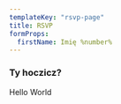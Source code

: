 ```yaml
---
templateKey: "rsvp-page"
title: RSVP
formProps:
  firstName: Imię %number%
---
```


### Ty hoczicz?

Hello World
